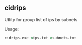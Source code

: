 ## cidrips

Utlity for group list of ips by subnets

Usage:

```bat
cidrips.exe <ips.txt >subnets.txt
```